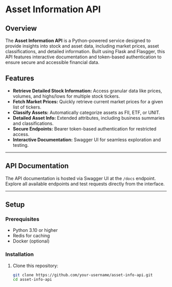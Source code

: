 # Asset Information API

## Overview

The **Asset Information API** is a Python-powered service designed to provide insights into stock and asset data, including market prices, asset classifications, and detailed information. Built using Flask and Flasgger, this API features interactive documentation and token-based authentication to ensure secure and accessible financial data.

## Features

- **Retrieve Detailed Stock Information:** Access granular data like prices, volumes, and highs/lows for multiple stock tickers.
- **Fetch Market Prices:** Quickly retrieve current market prices for a given list of tickers.
- **Classify Assets:** Automatically categorize assets as FII, ETF, or UNIT.
- **Detailed Asset Info:** Extended attributes, including business summaries and classifications.
- **Secure Endpoints:** Bearer token-based authentication for restricted access.
- **Interactive Documentation:** Swagger UI for seamless exploration and testing.

---

## API Documentation

The API documentation is hosted via Swagger UI at the `/docs` endpoint. Explore all available endpoints and test requests directly from the interface.

---

## Setup

### Prerequisites
- Python 3.10 or higher
- Redis for caching
- Docker (optional)

### Installation

1. Clone this repository:
   ```bash
   git clone https://github.com/your-username/asset-info-api.git
   cd asset-info-api
